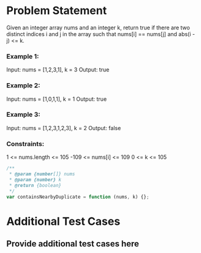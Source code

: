 # Problem Statement

Given an integer array nums and an integer k, return true if there are two distinct indices i and j in the array such that nums[i] == nums[j] and abs(i - j) <= k.

### Example 1:

Input: nums = [1,2,3,1], k = 3
Output: true

### Example 2:

Input: nums = [1,0,1,1], k = 1
Output: true

### Example 3:

Input: nums = [1,2,3,1,2,3], k = 2
Output: false

### Constraints:

1 <= nums.length <= 105
-109 <= nums[i] <= 109
0 <= k <= 105

```js
/**
 * @param {number[]} nums
 * @param {number} k
 * @return {boolean}
 */
var containsNearbyDuplicate = function (nums, k) {};
```

# Additional Test Cases

## Provide additional test cases here
